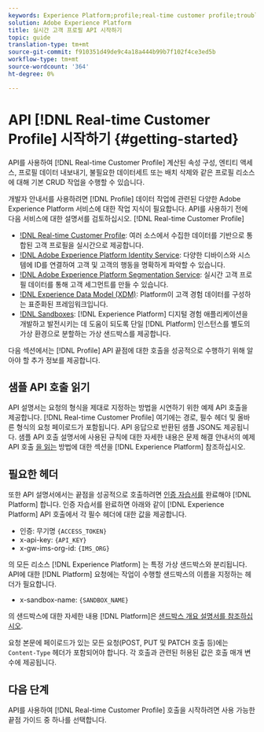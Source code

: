 ```yaml
---
keywords: Experience Platform;profile;real-time customer profile;troubleshooting;API
solution: Adobe Experience Platform
title: 실시간 고객 프로필 API 시작하기
topic: guide
translation-type: tm+mt
source-git-commit: f910351d49de9c4a18a444b99b7f102f4ce3ed5b
workflow-type: tm+mt
source-wordcount: '364'
ht-degree: 0%

---
```



# API [!DNL Real-time Customer Profile] 시작하기 {#getting-started}

API를 사용하여 [!DNL Real-time Customer Profile] 계산된 속성 구성, 엔티티 액세스, 프로필 데이터 내보내기, 불필요한 데이터세트 또는 배치 삭제와 같은 프로필 리소스에 대해 기본 CRUD 작업을 수행할 수 있습니다.

개발자 안내서를 사용하려면 [!DNL Profile] 데이터 작업에 관련된 다양한 Adobe Experience Platform 서비스에 대한 작업 지식이 필요합니다. API를 사용하기 전에 다음 서비스에 대한 설명서를 검토하십시오. [!DNL Real-time Customer Profile]

* [!DNL Real-time Customer Profile](../home.md): 여러 소스에서 수집한 데이터를 기반으로 통합된 고객 프로필을 실시간으로 제공합니다.
* [!DNL Adobe Experience Platform Identity Service](../../identity-service/home.md): 다양한 디바이스와 시스템에 ID를 연결하여 고객 및 고객의 행동을 명확하게 파악할 수 있습니다.
* [!DNL Adobe Experience Platform Segmentation Service](../../segmentation/home.md): 실시간 고객 프로필 데이터를 통해 고객 세그먼트를 만들 수 있습니다.
* [!DNL Experience Data Model (XDM)](../../xdm/home.md): Platform이 고객 경험 데이터를 구성하는 표준화된 프레임워크입니다.
* [!DNL Sandboxes](../../sandboxes/home.md): [!DNL Experience Platform] 디지털 경험 애플리케이션을 개발하고 발전시키는 데 도움이 되도록 단일 [!DNL Platform] 인스턴스를 별도의 가상 환경으로 분할하는 가상 샌드박스를 제공합니다.

다음 섹션에서는 [!DNL Profile] API 끝점에 대한 호출을 성공적으로 수행하기 위해 알아야 할 추가 정보를 제공합니다.

## 샘플 API 호출 읽기

API 설명서는 요청의 형식을 제대로 지정하는 방법을 시연하기 위한 예제 API 호출을 제공합니다. [!DNL Real-time Customer Profile] 여기에는 경로, 필수 헤더 및 올바른 형식의 요청 페이로드가 포함됩니다. API 응답으로 반환된 샘플 JSON도 제공됩니다. 샘플 API 호출 설명서에 사용된 규칙에 대한 자세한 내용은 문제 해결 안내서의 예제 API 호출 [을 읽는](../../landing/troubleshooting.md#how-do-i-format-an-api-request) 방법에 대한 섹션을 [!DNL Experience Platform] 참조하십시오.

## 필요한 헤더

또한 API 설명서에서는 끝점을 성공적으로 호출하려면 [인증 자습서를](../../tutorials/authentication.md) 완료해야 [!DNL Platform] 합니다. 인증 자습서를 완료하면 아래와 같이 [!DNL Experience Platform] API 호출에서 각 필수 헤더에 대한 값을 제공합니다.

* 인증: 무기명 `{ACCESS_TOKEN}`
* x-api-key: `{API_KEY}`
* x-gw-ims-org-id: `{IMS_ORG}`

의 모든 리소스 [!DNL Experience Platform] 는 특정 가상 샌드박스와 분리됩니다. API에 대한 [!DNL Platform] 요청에는 작업이 수행할 샌드박스의 이름을 지정하는 헤더가 필요합니다.

* x-sandbox-name: `{SANDBOX_NAME}`

의 샌드박스에 대한 자세한 내용 [!DNL Platform]은 [샌드박스 개요 설명서를 참조하십시오](../../sandboxes/home.md).

요청 본문에 페이로드가 있는 모든 요청(POST, PUT 및 PATCH 호출 등)에는 `Content-Type` 헤더가 포함되어야 합니다. 각 호출과 관련된 허용된 값은 호출 매개 변수에 제공됩니다.

## 다음 단계

API를 사용하여 [!DNL Real-time Customer Profile] 호출을 시작하려면 사용 가능한 끝점 가이드 중 하나를 선택합니다.